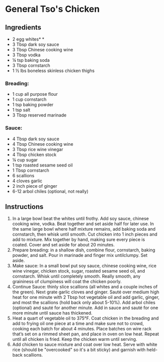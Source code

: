 # General Tso's Chicken

## Ingredients

* 2 egg whites* *
* 3 Tbsp dark soy sauce
* 3 Tbsp Chinese cooking wine
* 3 Tbsp vodka
* ¼ tsp baking soda
* 3 Tbsp cornstarch
* 1 ½ lbs boneless skinless chicken thighs

### Breading:

* 1 cup all purpose flour
* 1 cup cornstarch
* 1 tsp baking powder
* 1 tsp salt
* 3 Tbsp reserved marinade

### Sauce:

* 4 Tbsp dark soy sauce
* 4 Tbsp Chinese cooking wine
* 3 Tbsp rice wine vinegar
* 4 Tbsp chicken stock
* ¼ cup sugar
* 1 tsp roasted sesame seed oil
* 1 Tbsp cornstarch
* 6 scallions
* 4 cloves garlic
* 2 inch piece of ginger
* 6-12 arbol chiles (optional, not really)

## Instructions

1. In a large bowl beat the whites until frothy. Add soy sauce, chinese cooking wine, vodka. Beat together and set aside half for later use. In the same large bowl where half mixture remains, add baking soda and cornstarch, then whisk until smooth. Cut chicken into 1 inch pieces and add to mixture. Mix together by hand, making sure every piece is coated. Cover and set aside for about 20 minutes. 
2. Prepare breading: in a shallow dish, combine flour, cornstarch, baking powder, and salt. Pour in marinade and finger mix untilclumpy. Set aside.
3. Make sauce: In a small bowl put soy sauce, chinese cooking wine, rice wine vinegar, chicken stock, sugar, roasted sesame seed oil, and cornstarch. Whisk until completely smooth. Really smooth, any graininess of clumpiness will coat the chicken poorly.
4. Continue Sauce: thinly slice scallions (all whites and a couple inches of the green). Next grate garlic cloves and ginger. Sauté over medium high heat for one minute with 2 Tbsp hot vegetable oil and add garlic, ginger, and most the scallions (hold back only about 5-10%). Add arbol chiles (optional) and sauté for another minute. Add in sauce and sauté for one more minute until sauce has thickened.
5. Heat a quart of vegetable oil to 375°F. Coat chicken in the breading and add to frying oil one piece at a time and make sure not to crowd, cooking each batch for about 4 minutes. Place batches on wire rack that’s set on a rimmed sheet pan, and place in oven on low heat. Repeat until all chicken is fried. Keep the chicken warm until serving.
6. Add chicken to sauce mixture and coat over low heat. Serve with white rice (should be "overcooked" so it's a bit sticky) and garnish with held-back scallions.

